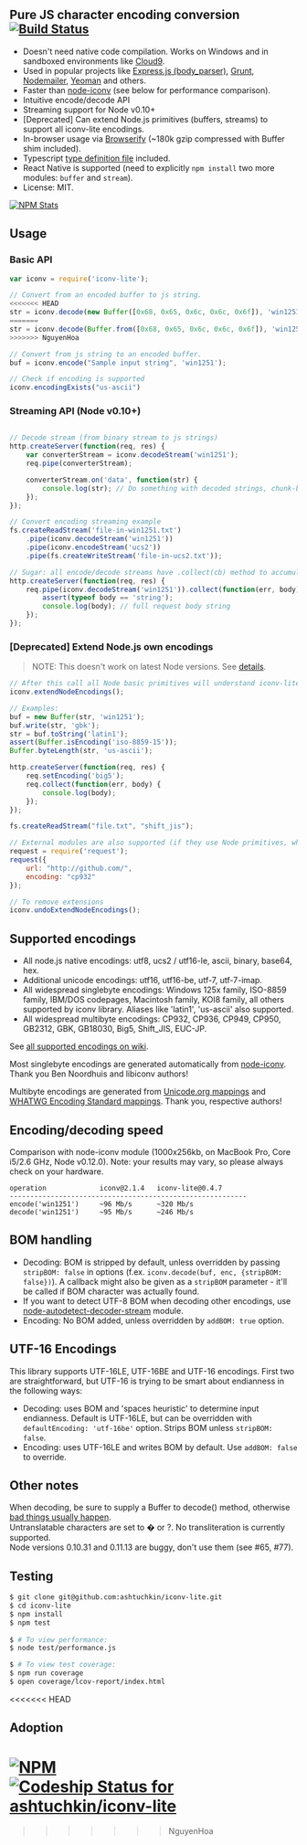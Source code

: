 ## Pure JS character encoding conversion [![Build Status](https://travis-ci.org/ashtuchkin/iconv-lite.svg?branch=master)](https://travis-ci.org/ashtuchkin/iconv-lite)

 * Doesn't need native code compilation. Works on Windows and in sandboxed environments like [Cloud9](http://c9.io).
 * Used in popular projects like [Express.js (body_parser)](https://github.com/expressjs/body-parser), 
   [Grunt](http://gruntjs.com/), [Nodemailer](http://www.nodemailer.com/), [Yeoman](http://yeoman.io/) and others.
 * Faster than [node-iconv](https://github.com/bnoordhuis/node-iconv) (see below for performance comparison).
 * Intuitive encode/decode API
 * Streaming support for Node v0.10+
 * [Deprecated] Can extend Node.js primitives (buffers, streams) to support all iconv-lite encodings.
 * In-browser usage via [Browserify](https://github.com/substack/node-browserify) (~180k gzip compressed with Buffer shim included).
 * Typescript [type definition file](https://github.com/ashtuchkin/iconv-lite/blob/master/lib/index.d.ts) included.
 * React Native is supported (need to explicitly `npm install` two more modules: `buffer` and `stream`).
 * License: MIT.

[![NPM Stats](https://nodei.co/npm/iconv-lite.png?downloads=true&downloadRank=true)](https://npmjs.org/packages/iconv-lite/)

## Usage
### Basic API
```javascript
var iconv = require('iconv-lite');

// Convert from an encoded buffer to js string.
<<<<<<< HEAD
str = iconv.decode(new Buffer([0x68, 0x65, 0x6c, 0x6c, 0x6f]), 'win1251');
=======
str = iconv.decode(Buffer.from([0x68, 0x65, 0x6c, 0x6c, 0x6f]), 'win1251');
>>>>>>> NguyenHoa

// Convert from js string to an encoded buffer.
buf = iconv.encode("Sample input string", 'win1251');

// Check if encoding is supported
iconv.encodingExists("us-ascii")
```

### Streaming API (Node v0.10+)
```javascript

// Decode stream (from binary stream to js strings)
http.createServer(function(req, res) {
    var converterStream = iconv.decodeStream('win1251');
    req.pipe(converterStream);

    converterStream.on('data', function(str) {
        console.log(str); // Do something with decoded strings, chunk-by-chunk.
    });
});

// Convert encoding streaming example
fs.createReadStream('file-in-win1251.txt')
    .pipe(iconv.decodeStream('win1251'))
    .pipe(iconv.encodeStream('ucs2'))
    .pipe(fs.createWriteStream('file-in-ucs2.txt'));

// Sugar: all encode/decode streams have .collect(cb) method to accumulate data.
http.createServer(function(req, res) {
    req.pipe(iconv.decodeStream('win1251')).collect(function(err, body) {
        assert(typeof body == 'string');
        console.log(body); // full request body string
    });
});
```

### [Deprecated] Extend Node.js own encodings
> NOTE: This doesn't work on latest Node versions. See [details](https://github.com/ashtuchkin/iconv-lite/wiki/Node-v4-compatibility).

```javascript
// After this call all Node basic primitives will understand iconv-lite encodings.
iconv.extendNodeEncodings();

// Examples:
buf = new Buffer(str, 'win1251');
buf.write(str, 'gbk');
str = buf.toString('latin1');
assert(Buffer.isEncoding('iso-8859-15'));
Buffer.byteLength(str, 'us-ascii');

http.createServer(function(req, res) {
    req.setEncoding('big5');
    req.collect(function(err, body) {
        console.log(body);
    });
});

fs.createReadStream("file.txt", "shift_jis");

// External modules are also supported (if they use Node primitives, which they probably do).
request = require('request');
request({
    url: "http://github.com/", 
    encoding: "cp932"
});

// To remove extensions
iconv.undoExtendNodeEncodings();
```

## Supported encodings

 *  All node.js native encodings: utf8, ucs2 / utf16-le, ascii, binary, base64, hex.
 *  Additional unicode encodings: utf16, utf16-be, utf-7, utf-7-imap.
 *  All widespread singlebyte encodings: Windows 125x family, ISO-8859 family, 
    IBM/DOS codepages, Macintosh family, KOI8 family, all others supported by iconv library. 
    Aliases like 'latin1', 'us-ascii' also supported.
 *  All widespread multibyte encodings: CP932, CP936, CP949, CP950, GB2312, GBK, GB18030, Big5, Shift_JIS, EUC-JP.

See [all supported encodings on wiki](https://github.com/ashtuchkin/iconv-lite/wiki/Supported-Encodings).

Most singlebyte encodings are generated automatically from [node-iconv](https://github.com/bnoordhuis/node-iconv). Thank you Ben Noordhuis and libiconv authors!

Multibyte encodings are generated from [Unicode.org mappings](http://www.unicode.org/Public/MAPPINGS/) and [WHATWG Encoding Standard mappings](http://encoding.spec.whatwg.org/). Thank you, respective authors!


## Encoding/decoding speed

Comparison with node-iconv module (1000x256kb, on MacBook Pro, Core i5/2.6 GHz, Node v0.12.0). 
Note: your results may vary, so please always check on your hardware.

    operation             iconv@2.1.4   iconv-lite@0.4.7
    ----------------------------------------------------------
    encode('win1251')     ~96 Mb/s      ~320 Mb/s
    decode('win1251')     ~95 Mb/s      ~246 Mb/s

## BOM handling

 * Decoding: BOM is stripped by default, unless overridden by passing `stripBOM: false` in options
   (f.ex. `iconv.decode(buf, enc, {stripBOM: false})`).
   A callback might also be given as a `stripBOM` parameter - it'll be called if BOM character was actually found.
 * If you want to detect UTF-8 BOM when decoding other encodings, use [node-autodetect-decoder-stream](https://github.com/danielgindi/node-autodetect-decoder-stream) module.
 * Encoding: No BOM added, unless overridden by `addBOM: true` option.

## UTF-16 Encodings

This library supports UTF-16LE, UTF-16BE and UTF-16 encodings. First two are straightforward, but UTF-16 is trying to be
smart about endianness in the following ways:
 * Decoding: uses BOM and 'spaces heuristic' to determine input endianness. Default is UTF-16LE, but can be 
   overridden with `defaultEncoding: 'utf-16be'` option. Strips BOM unless `stripBOM: false`.
 * Encoding: uses UTF-16LE and writes BOM by default. Use `addBOM: false` to override.

## Other notes

When decoding, be sure to supply a Buffer to decode() method, otherwise [bad things usually happen](https://github.com/ashtuchkin/iconv-lite/wiki/Use-Buffers-when-decoding).  
Untranslatable characters are set to � or ?. No transliteration is currently supported.  
Node versions 0.10.31 and 0.11.13 are buggy, don't use them (see #65, #77).  

## Testing

```bash
$ git clone git@github.com:ashtuchkin/iconv-lite.git
$ cd iconv-lite
$ npm install
$ npm test
    
$ # To view performance:
$ node test/performance.js

$ # To view test coverage:
$ npm run coverage
$ open coverage/lcov-report/index.html
```
<<<<<<< HEAD

## Adoption
[![NPM](https://nodei.co/npm-dl/iconv-lite.png)](https://nodei.co/npm/iconv-lite/)
[![Codeship Status for ashtuchkin/iconv-lite](https://www.codeship.com/projects/81670840-fa72-0131-4520-4a01a6c01acc/status)](https://www.codeship.com/projects/29053)
=======
>>>>>>> NguyenHoa
